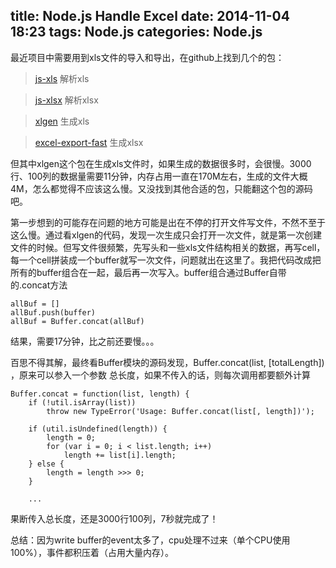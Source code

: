 title: Node.js Handle Excel
date: 2014-11-04 18:23
tags: Node.js
categories: Node.js
---

最近项目中需要用到xls文件的导入和导出，在github上找到几个的包：

> [js-xls](https://github.com/SheetJS/js-xls)  解析xls

> [js-xlsx](https://github.com/SheetJS/js-xlsx) 解析xlsx

> [xlgen](https://github.com/gutkyu/xlgen) 生成xls

> [excel-export-fast](https://github.com/elwerene/Node-Excel-Export) 生成xlsx

但其中xlgen这个包在生成xls文件时，如果生成的数据很多时，会很慢。3000行、100列的数据量需要11分钟，内存占用一直在170M左右，生成的文件大概4M，怎么都觉得不应该这么慢。又没找到其他合适的包，只能翻这个包的源码吧。

第一步想到的可能存在问题的地方可能是出在不停的打开文件写文件，不然不至于这么慢。通过看xlgen的代码，发现一次生成只会打开一次文件，就是第一次创建文件的时候。但写文件很频繁，先写头和一些xls文件结构相关的数据，再写cell，每一个cell拼装成一个buffer就写一次文件，问题就出在这里了。我把代码改成把所有的buffer组合在一起，最后再一次写入。buffer组合通过Buffer自带的.concat方法

    allBuf = []
    allBuf.push(buffer)
    allBuf = Buffer.concat(allBuf)

结果，需要17分钟，比之前还要慢。。。

百思不得其解，最终看Buffer模块的源码发现，Buffer.concat(list, [totalLength]) ，原来可以参入一个参数 总长度，如果不传入的话，则每次调用都要额外计算

    Buffer.concat = function(list, length) {
        if (!util.isArray(list))
            throw new TypeError('Usage: Buffer.concat(list[, length])');

        if (util.isUndefined(length)) {
            length = 0;
            for (var i = 0; i < list.length; i++)
                length += list[i].length;
        } else {
            length = length >>> 0;
        }

        ...

果断传入总长度，还是3000行100列，7秒就完成了！

总结：因为write buffer的event太多了，cpu处理不过来（单个CPU使用100%），事件都积压着（占用大量内存）。
